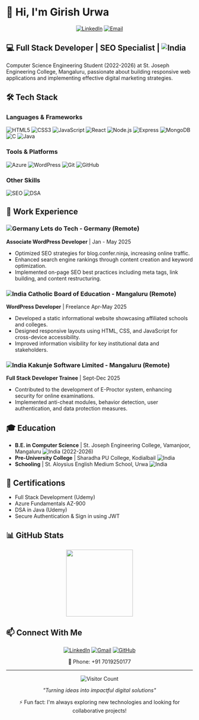 # 👋 Hi, I'm Girish Urwa

<div align="center">
  
[![LinkedIn](https://img.shields.io/badge/-Girish_Urwa-blue?style=flat-square&logo=Linkedin&logoColor=white&link=https://www.linkedin.com/in/girish-urwa/)](https://www.linkedin.com/in/girish-urwa/)
[![Email](https://img.shields.io/badge/-Email-red?style=flat-square&logo=Gmail&logoColor=white&link=mailto:girishurwa77@gmail.com)](mailto:girishurwa77@gmail.com)

</div>

## 💻 Full Stack Developer | SEO Specialist | ![India](https://img.shields.io/badge/-India-orange?style=flat-square&logo=data:image/png;base64,iVBORw0KGgoAAAANSUhEUgAAABAAAAALCAYAAAB24g05AAAACXBIWXMAAAsTAAALEwEAmpwYAAAAIGNIUk0AAHolAACAgwAA+f8AAIDpAAB1MAAA6mAAADqYAAAXb5JfxUYAAAAmSURBVHjaYmRgYPjPQASwADETEZphmInhPxTDaCYGRvKdQioAAH9TCxMs4Ww6AAAAAElFTkSuQmCC)

Computer Science Engineering Student (2022-2026) at St. Joseph Engineering College, Mangaluru, passionate about building responsive web applications and implementing effective digital marketing strategies.

## 🛠️ Tech Stack

### Languages & Frameworks
![HTML5](https://img.shields.io/badge/-HTML5-E34F26?style=flat-square&logo=html5&logoColor=white)
![CSS3](https://img.shields.io/badge/-CSS3-1572B6?style=flat-square&logo=css3&logoColor=white)
![JavaScript](https://img.shields.io/badge/-JavaScript-F7DF1E?style=flat-square&logo=javascript&logoColor=black)
![React](https://img.shields.io/badge/-React-61DAFB?style=flat-square&logo=react&logoColor=black)
![Node.js](https://img.shields.io/badge/-Node.js-339933?style=flat-square&logo=node.js&logoColor=white)
![Express](https://img.shields.io/badge/-Express-000000?style=flat-square&logo=express&logoColor=white)
![MongoDB](https://img.shields.io/badge/-MongoDB-47A248?style=flat-square&logo=mongodb&logoColor=white)
![C](https://img.shields.io/badge/-C-A8B9CC?style=flat-square&logo=c&logoColor=black)
![Java](https://img.shields.io/badge/-Java-007396?style=flat-square&logo=java&logoColor=white)

### Tools & Platforms
![Azure](https://img.shields.io/badge/-Azure-0089D6?style=flat-square&logo=microsoft-azure&logoColor=white)
![WordPress](https://img.shields.io/badge/-WordPress-21759B?style=flat-square&logo=wordpress&logoColor=white)
![Git](https://img.shields.io/badge/-Git-F05032?style=flat-square&logo=git&logoColor=white)
![GitHub](https://img.shields.io/badge/-GitHub-181717?style=flat-square&logo=github&logoColor=white)

### Other Skills
![SEO](https://img.shields.io/badge/-SEO-47A248?style=flat-square&logo=google&logoColor=white)
![DSA](https://img.shields.io/badge/-DSA-FFA116?style=flat-square&logo=leetcode&logoColor=white)

## 🔭 Work Experience

### ![Germany](https://img.shields.io/badge/-Germany-black?style=flat-square&logo=data:image/png;base64,iVBORw0KGgoAAAANSUhEUgAAABAAAAALCAYAAAB24g05AAAACXBIWXMAAAsTAAALEwEAmpwYAAAAIGNIUk0AAHolAACAgwAA+f8AAIDpAAB1MAAA6mAAADqYAAAXb5JfxUYAAAA8SURBVHjaYmRgYPjPQASwADETEZphmInhPwN+zRAaTANWMBqIQTUQbQDjqAGjBgw5AxiJTQnEGsDIAAA9dgMTEMfL3QAAAABJRU5ErkJggg==) Lets do Tech - Germany (Remote)
**Associate WordPress Developer** | Jan - May 2025
- Optimized SEO strategies for blog.confer.ninja, increasing online traffic.
- Enhanced search engine rankings through content creation and keyword optimization.
- Implemented on-page SEO best practices including meta tags, link building, and content restructuring.

### ![India](https://img.shields.io/badge/-India-orange?style=flat-square&logo=data:image/png;base64,iVBORw0KGgoAAAANSUhEUgAAABAAAAALCAYAAAB24g05AAAACXBIWXMAAAsTAAALEwEAmpwYAAAAIGNIUk0AAHolAACAgwAA+f8AAIDpAAB1MAAA6mAAADqYAAAXb5JfxUYAAAAmSURBVHjaYmRgYPjPQASwADETEZphmInhPxTDaCYGRvKdQioAAH9TCxMs4Ww6AAAAAElFTkSuQmCC) Catholic Board of Education - Mangaluru (Remote)
**WordPress Developer** | Freelance Apr-May 2025
- Developed a static informational website showcasing affiliated schools and colleges.
- Designed responsive layouts using HTML, CSS, and JavaScript for cross-device accessibility.
- Improved information visibility for key institutional data and stakeholders.

### ![India](https://img.shields.io/badge/-India-orange?style=flat-square&logo=data:image/png;base64,iVBORw0KGgoAAAANSUhEUgAAABAAAAALCAYAAAB24g05AAAACXBIWXMAAAsTAAALEwEAmpwYAAAAIGNIUk0AAHolAACAgwAA+f8AAIDpAAB1MAAA6mAAADqYAAAXb5JfxUYAAAAmSURBVHjaYmRgYPjPQASwADETEZphmInhPxTDaCYGRvKdQioAAH9TCxMs4Ww6AAAAAElFTkSuQmCC) Kakunje Software Limited - Mangaluru (Remote)
**Full Stack Developer Trainee** | Sept-Dec 2025
- Contributed to the development of E-Proctor system, enhancing security for online examinations.
- Implemented anti-cheat modules, behavior detection, user authentication, and data protection measures.

## 🎓 Education

- **B.E. in Computer Science** | St. Joseph Engineering College, Vamanjoor, Mangaluru ![India](https://img.shields.io/badge/-India-orange?style=flat-square&logo=data:image/png;base64,iVBORw0KGgoAAAANSUhEUgAAABAAAAALCAYAAAB24g05AAAACXBIWXMAAAsTAAALEwEAmpwYAAAAIGNIUk0AAHolAACAgwAA+f8AAIDpAAB1MAAA6mAAADqYAAAXb5JfxUYAAAAmSURBVHjaYmRgYPjPQASwADETEZphmInhPxTDaCYGRvKdQioAAH9TCxMs4Ww6AAAAAElFTkSuQmCC) (2022-2026)
- **Pre-University College** | Sharadha PU College, Kodialbail ![India](https://img.shields.io/badge/-India-orange?style=flat-square&logo=data:image/png;base64,iVBORw0KGgoAAAANSUhEUgAAABAAAAALCAYAAAB24g05AAAACXBIWXMAAAsTAAALEwEAmpwYAAAAIGNIUk0AAHolAACAgwAA+f8AAIDpAAB1MAAA6mAAADqYAAAXb5JfxUYAAAAmSURBVHjaYmRgYPjPQASwADETEZphmInhPxTDaCYGRvKdQioAAH9TCxMs4Ww6AAAAAElFTkSuQmCC)
- **Schooling** | St. Aloysius English Medium School, Urwa ![India](https://img.shields.io/badge/-India-orange?style=flat-square&logo=data:image/png;base64,iVBORw0KGgoAAAANSUhEUgAAABAAAAALCAYAAAB24g05AAAACXBIWXMAAAsTAAALEwEAmpwYAAAAIGNIUk0AAHolAACAgwAA+f8AAIDpAAB1MAAA6mAAADqYAAAXb5JfxUYAAAAmSURBVHjaYmRgYPjPQASwADETEZphmInhPxTDaCYGRvKdQioAAH9TCxMs4Ww6AAAAAElFTkSuQmCC)

## 📜 Certifications

- Full Stack Development (Udemy)
- Azure Fundamentals AZ-900
- DSA in Java (Udemy)
- Secure Authentication & Sign in using JWT

## 📊 GitHub Stats

<div align="center">
  <img height="180em" src="https://github-readme-stats.vercel.app/api/top-langs/?username=girishurwa01&layout=compact&theme=radical" />
</div>

## 📫 Connect With Me

<div align="center">
  
[![LinkedIn](https://img.shields.io/badge/-LinkedIn-0077B5?style=for-the-badge&logo=linkedin&logoColor=white)](https://www.linkedin.com/in/girish-urwa/)
[![Gmail](https://img.shields.io/badge/-Gmail-D14836?style=for-the-badge&logo=gmail&logoColor=white)](mailto:girishurwa77@gmail.com)
[![GitHub](https://img.shields.io/badge/-GitHub-181717?style=for-the-badge&logo=github&logoColor=white)](https://github.com/girishurwa01)
  
📱 Phone: +91 7019250177
  
</div>

---

<div align="center">
  
![Visitor Count](https://profile-counter.glitch.me/girishurwa01/count.svg)

*"Turning ideas into impactful digital solutions"*

⚡ Fun fact: I'm always exploring new technologies and looking for collaborative projects!

</div>
